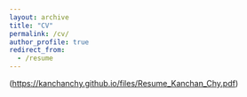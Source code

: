 ```yaml
---
layout: archive
title: "CV"
permalink: /cv/
author_profile: true
redirect_from:
  - /resume
---
```


(https://kanchanchy.github.io/files/Resume_Kanchan_Chy.pdf)
